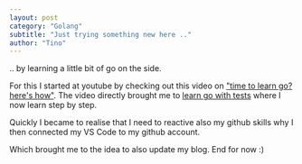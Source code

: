 ```yaml
---
layout: post
category: "Golang"
subtitle: "Just trying something new here .."
author: "Tino"
---
```

 .. by learning a little bit of go on the side.

 For this I started at youtube by checking out this video on ["time to learn go? here's how"](https://youtu.be/_7Fz6HcDaOw?si=b5zyXwmLkz5i66pN).
 The video directly brought me to [learn go with tests](https://quii.gitbook.io/learn-go-with-tests) where I now learn step by step.

 Quickly I became to realise that I need to reactive also my github skills why I then connected my VS Code to my github account.

 Which brought me to the idea to also update my blog.
End for now :)

 
